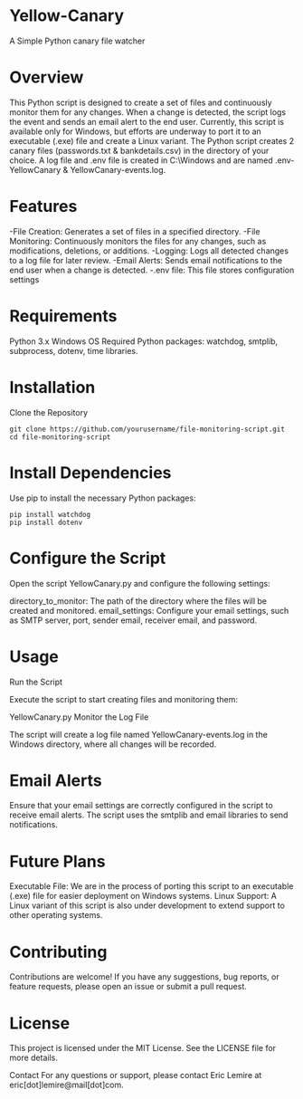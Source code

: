 # Yellow-Canary
A Simple Python canary file watcher

# Overview
This Python script is designed to create a set of files and continuously monitor them for any changes. When a change is detected, the script logs the event and sends an email alert to the end user. Currently, this script is available only for Windows, but efforts are underway to port it to an executable (.exe) file and create a Linux variant. The Python script creates 2 canary files (passwords.txt & bankdetails.csv) in the directory of your choice. A log file and .env file is created in C:\Windows and are named .env-YellowCanary & YellowCanary-events.log.

# Features
-File Creation: Generates a set of files in a specified directory.
-File Monitoring: Continuously monitors the files for any changes, such as modifications, deletions, or additions.
-Logging: Logs all detected changes to a log file for later review.
-Email Alerts: Sends email notifications to the end user when a change is detected.
-.env file: This file stores configuration settings

# Requirements
Python 3.x
Windows OS
Required Python packages: watchdog, smtplib, subprocess, dotenv, time libraries.

# Installation
Clone the Repository


```
git clone https://github.com/yourusername/file-monitoring-script.git
cd file-monitoring-script
```

# Install Dependencies

Use pip to install the necessary Python packages:

```
pip install watchdog
pip install dotenv
```

# Configure the Script

Open the script YellowCanary.py and configure the following settings:

directory_to_monitor: The path of the directory where the files will be created and monitored.
email_settings: Configure your email settings, such as SMTP server, port, sender email, receiver email, and password.

# Usage

Run the Script

Execute the script to start creating files and monitoring them:

YellowCanary.py
Monitor the Log File

The script will create a log file named YellowCanary-events.log in the Windows directory, where all changes will be recorded.

# Email Alerts
Ensure that your email settings are correctly configured in the script to receive email alerts. The script uses the smtplib and email libraries to send notifications.

# Future Plans
Executable File: We are in the process of porting this script to an executable (.exe) file for easier deployment on Windows systems.
Linux Support: A Linux variant of this script is also under development to extend support to other operating systems.

# Contributing
Contributions are welcome! If you have any suggestions, bug reports, or feature requests, please open an issue or submit a pull request.

# License
This project is licensed under the MIT License. See the LICENSE file for more details.

Contact
For any questions or support, please contact Eric Lemire at eric[dot]lemire@mail[dot]com.
